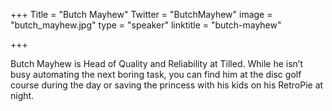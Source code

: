 +++
Title = "Butch Mayhew"
Twitter = "ButchMayhew"
image = "butch_mayhew.jpg"
type = "speaker"
linktitle = "butch-mayhew"

+++

Butch Mayhew is Head of Quality and Reliability at Tilled. While he isn’t busy automating the next boring task, you can find him at the disc golf course during the day or saving the princess with his kids on his RetroPie at night.